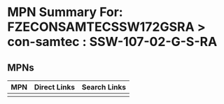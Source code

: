 



# MPN Summary For: FZECONSAMTECSSW172GSRA > con-samtec : SSW-107-02-G-S-RA

## MPNs
  

|MPN|Direct Links|Search Links|
| :--- | :--- | :--- |
||||
